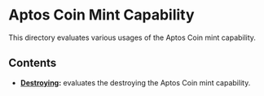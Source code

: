 # Aptos Coin Mint Capability
This directory evaluates various usages of the Aptos Coin mint capability.

## Contents
- **[Destroying](./destroying):** evaluates the destroying the Aptos Coin mint capability.
